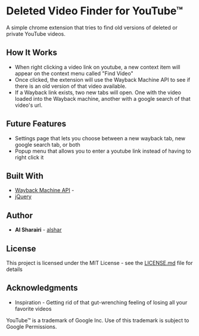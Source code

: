 # Deleted Video Finder for YouTube™

A simple chrome extension that tries to find old versions of deleted or private YouTube videos.

## How It Works
* When right clicking a video link on youtube, a new context item will appear on the context menu called "Find Video" 
* Once clicked, the extension will use the Wayback Machine API to see if there is an old version of that video available.
* If a Wayback link exists, two new tabs will open. One with the video loaded into the Wayback machine, another with a
google search of that video's url. 

## Future Features
* Settings page that lets you choose between a new wayback tab, new google search tab, or both
* Popup menu that allows you to enter a youtube link instead of having to right click it

## Built With

* [Wayback Machine API](https://archive.org/help/wayback_api.php) - 
* [jQuery](https://jquery.com/download/) 


## Author

* **Al Sharairi** - [alshar](https://github.com/alshar)

## License

This project is licensed under the MIT License - see the [LICENSE.md](LICENSE.md) file for details

## Acknowledgments

* Inspiration - Getting rid of that gut-wrenching feeling of losing all your favorite videos

YouTube™ is a trademark of Google Inc. Use of this trademark is subject to Google Permissions.
